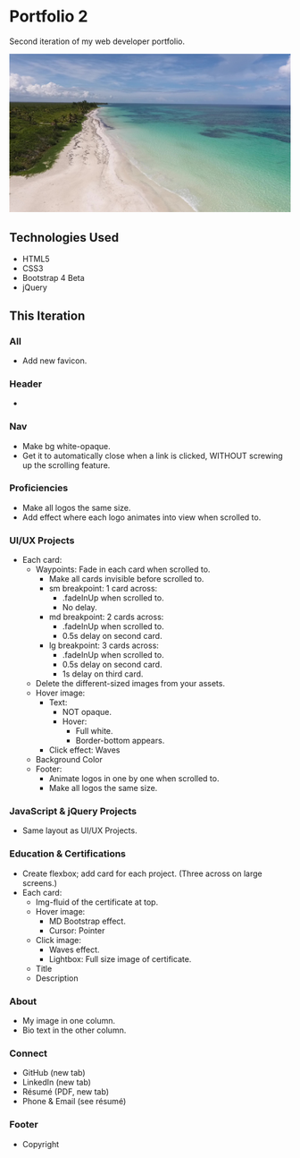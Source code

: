 # Portfolio 2

Second iteration of my web developer portfolio.

![Todd Croak-Falen | Web Developer](https://github.com/toddcf/portfolio2/blob/master/assets/img/bg/tropical.jpg "Todd Croak-Falen | Web Developer")

## Technologies Used

- HTML5
- CSS3
- Bootstrap 4 Beta
- jQuery

## This Iteration

### All

- Add new favicon.

### Header

- 

### Nav

- Make bg white-opaque.
- Get it to automatically close when a link is clicked, WITHOUT screwing up the scrolling feature.

### Proficiencies

- Make all logos the same size.
- Add effect where each logo animates into view when scrolled to.

### UI/UX Projects

- Each card:
  - Waypoints: Fade in each card when scrolled to.
    - Make all cards invisible before scrolled to.
    - sm breakpoint: 1 card across:
      - .fadeInUp when scrolled to.
      - No delay.
    - md breakpoint: 2 cards across:
      - .fadeInUp when scrolled to.
      - 0.5s delay on second card.
    - lg breakpoint: 3 cards across:
      - .fadeInUp when scrolled to.
      - 0.5s delay on second card.
      - 1s delay on third card.
  - Delete the different-sized images from your assets.
  - Hover image:
    - Text:
      - NOT opaque.
      - Hover:
        - Full white.
        - Border-bottom appears.
    - Click effect: Waves
  - Background Color
  - Footer:
    - Animate logos in one by one when scrolled to.
    - Make all logos the same size.

### JavaScript & jQuery Projects

- Same layout as UI/UX Projects.

### Education & Certifications

- Create flexbox; add card for each project. (Three across on large screens.)
- Each card:
  - Img-fluid of the certificate at top.
  - Hover image:
    - MD Bootstrap effect.
    - Cursor: Pointer
  - Click image:
    - Waves effect.
    - Lightbox: Full size image of certificate.
  - Title
  - Description

### About

- My image in one column.
- Bio text in the other column.

### Connect

- GitHub (new tab)
- LinkedIn (new tab)
- Résumé (PDF, new tab)
- Phone & Email (see résumé)

### Footer

- Copyright